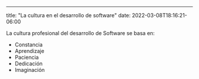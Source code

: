 ---
title: "La cultura en el desarrollo de software"
date: 2022-03-08T18:16:21-06:00


La cultura profesional del desarrollo de Software  se basa en:

- Constancia
- Aprendizaje 
- Paciencia
- Dedicación
- Imaginación

